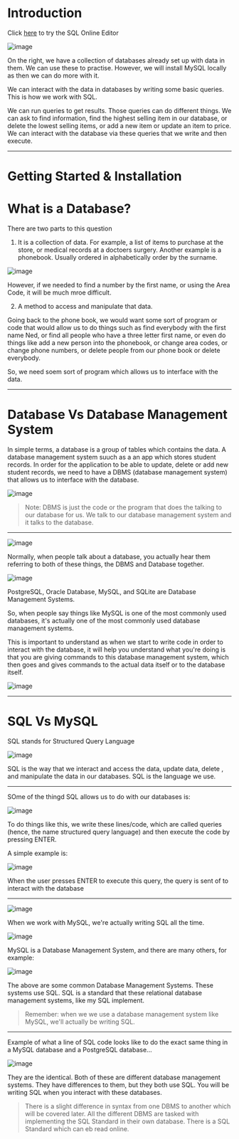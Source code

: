 # Introduction

Click [here](https://www.w3schools.com/sql/trysql.asp?filename=trysql_op_or "w3schools try SQL") to try the SQL Online Editor


![image](https://user-images.githubusercontent.com/107522496/204823517-db5750dc-5407-4a59-8d9a-c1d8874e2cb3.png)

On the right, we have a collection of databases already set up with data in them. We can use these to practise. However, we will install MySQL locally as then we can do more with it. 

We can interact with the data in databases by writing some basic queries. This is how we work with SQL.

We can run queries to get results. Those queries can do different things. We can ask to find information, find the highest selling item in our database, or delete the lowest selling items, or add a new item or update an item to price. We can interact with the database via these queries that we write and then execute.

---

<!-- Section 2 - Getting Started & Installation -->

# Getting Started & Installation

# What is a Database? 

There are two parts to this question 

1. It is a collection of data. For example, a list of items to purchase at the store, or medical records at a doctoers surgery. Another example is a phonebook. Usually ordered in alphabetically order by the surname. 

![image](https://user-images.githubusercontent.com/107522496/204826843-2e4a5fd4-5267-4b59-b9b3-438375fc5dcf.png)

However, if we needed to find a number by the first name, or using the Area Code, it will be much mroe difficult.

2. A method to access and manipulate that data.

Going back to the phone book, we would want some sort of program or code that would allow us to do things such as find everybody with the first name Ned, or find all people who have a three letter first name, or even do things like add a new person into the phonebook, or change area codes, or change phone numbers, or delete people from our phone book or delete everybody.

So, we need soem sort of program which allows us to interface with the data.

---

# Database Vs Database Management System 

In simple terms, a database is a group of tables which contains the data. A database management system suuch as a an app which stores student records. In order for the application to be able to update, delete or add new student records, we need to have a DBMS (database management system) that allows us to interface with the database. 

![image](https://user-images.githubusercontent.com/107522496/204831764-251ab8b7-6bef-424e-ab23-3d8521e75a4e.png)

> Note: DBMS is just the code or the program that does the talking to our database for us. We talk to our database management system and it talks to the database.

---

![image](https://user-images.githubusercontent.com/107522496/204834630-5f328a87-4376-4289-bece-3158d8200e8d.png)

Normally, when people talk about a database, you actually hear them referring to both of these things, the DBMS and Database together. 

![image](https://user-images.githubusercontent.com/107522496/204834694-6923965d-7a71-4ac1-b73e-af03b6d5afbe.png)

PostgreSQL, Oracle Database, MySQL, and SQLite are Database Management Systems. 

So, when people say things like MySQL is one of the most commonly used databases, it's actually one of the most commonly used database management systems.

This is important to understand as when we start to write code in order to interact with the database, it will help you understand what you're doing is that you are giving commands to this database management system, which then goes and gives commands to the actual data itself or to the database itself.

![image](https://user-images.githubusercontent.com/107522496/204835739-4a2e2e2d-b1c4-4e7e-82f3-18d691974fd3.png)

---

<!-- Lesson 8 - SQL Vs MySQL -->

# SQL Vs MySQL

SQL stands for Structured Query Language

![image](https://user-images.githubusercontent.com/107522496/204836103-c0dd9d78-d334-4d30-99bf-514f6018d7aa.png)

SQL is the way that we interact and access the data, update data, delete , and manipulate the data in our databases. SQL is the language we use.

---

SOme of the thingd SQL allows us to do with our databases is:

![image](https://user-images.githubusercontent.com/107522496/204836492-3f9a8169-2ab1-4823-bd91-f4ba95c7d054.png)

To do things like this, we write these lines/code, which are called queries (hence, the name structured query language) and then execute the code by pressing ENTER. 

A simple example is:

![image](https://user-images.githubusercontent.com/107522496/204837008-f1134e7c-4acf-4046-a1e5-68bbab01230a.png)

When the user presses ENTER to execute this query, the query is sent of to interact with the database 

---

![image](https://user-images.githubusercontent.com/107522496/204837453-1fa10967-28e6-426c-83ca-7536ff32c6b5.png)

When we work with MySQL, we're actually writing SQL all the time.

![image](https://user-images.githubusercontent.com/107522496/204837620-e8fd6324-f29e-4438-aa62-ffe0b2c8ca77.png)

MySQL is a Database Management System, and there are many others, for example:

![image](https://user-images.githubusercontent.com/107522496/204837728-648b43c4-9db9-4a9d-baf4-4626a84ac206.png)

The above are some common Database Management Systems. These systems use SQL. SQL is a standard that these relational database management systems, like my SQL implement.

> Remember: when we we use a database management system like MySQL, we'll actually be writing SQL.

---

Example of what a line of SQL code looks like to do the exact same thing in a MySQL database and a PostgreSQL database...

![image](https://user-images.githubusercontent.com/107522496/204839623-c2f87740-6a3f-436b-81d9-a4945514c3a8.png)

They are the identical. Both of these are different database management systems. They have differences to them, but they both use SQL. You will be writing SQL when you interact with these databases.

> There is a slight difference in syntax from one DBMS to another which will be covered later. All the different DBMS are tasked with implementing the SQL Standard in their own database.
> There is a SQL Standard which can eb read online. 










